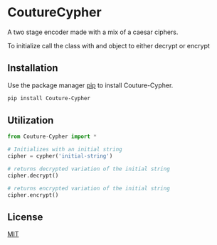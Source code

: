 # CoutureCypher
A two stage encoder made with a mix of a caesar ciphers.

To initialize call the class with and object to either decrypt or encrypt

## Installation

Use the package manager [pip](https://pip.pypa.io/en/stable/) to install Couture-Cypher.

```bash
pip install Couture-Cypher
```

## Utilization

```python
from Couture-Cypher import *

# Initializes with an initial string
cipher = cypher('initial-string')

# returns decrypted variation of the initial string
cipher.decrypt()

# returns encrypted variation of the initial string
cipher.encrypt()
```


## License

[MIT](https://choosealicense.com/licenses/mit/)
